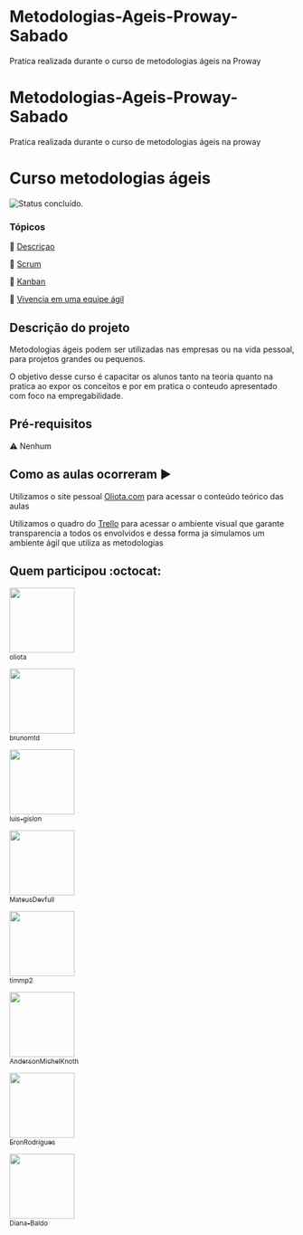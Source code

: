 # Metodologias-Ageis-Proway-Sabado
Pratica realizada durante o curso de metodologias ágeis na Proway 

# Metodologias-Ageis-Proway-Sabado
Pratica realizada durante o curso de metodologias ágeis na proway


# Curso metodologias ágeis



![Status concluído.](http://img.shields.io/static/v1?label=STATUS&message=CONCLUIDO&color=GREEN&style=for-the-badge "Status concluído.")




### Tópicos 

:small_blue_diamond: [Descriçao](#descrição)

:small_blue_diamond: [Scrum](#scrum)

:small_blue_diamond: [Kanban](#kanban)

:small_blue_diamond: [Vivencia em uma equipe ágil](#agil)



## Descrição do projeto 

<p align="justify">
  Metodologias ágeis podem ser utilizadas nas empresas ou na vida pessoal, para projetos grandes ou pequenos. 
  
  O objetivo desse curso é capacitar os alunos tanto na teoria quanto na pratica ao expor os conceitos e por em pratica o conteudo apresentado com foco na empregabilidade. 
</p>



## Pré-requisitos

:warning: Nenhum



## Como as aulas ocorreram :arrow_forward:

Utilizamos o site pessoal [Oliota.com](https://oliota.com/curso_detalhe/sabado-29-10-2022-metodologia_agil/1666878109133) para acessar o conteúdo teórico das aulas

Utilizamos o quadro do [Trello](https://trello.com/b/nLsce7QU/metodologias-%C3%A1geis-turma-s%C3%A1bado) para acessar o ambiente visual que garante transparencia a todos os envolvidos e dessa forma ja simulamos um ambiente ágil que utiliza as metodologias




## Quem participou  :octocat:



[<img src="https://avatars.githubusercontent.com/u/6345052?v=4" width=115><br><sub>oliota</sub>](https://github.com/oliota) 

[<img src="https://avatars.githubusercontent.com/u/116957797?v=4" width=115><br><sub>brunomtd</sub>](https://github.com/brunomtd) 

[<img src="https://avatars.githubusercontent.com/u/116957835?v=4" width=115><br><sub>luis-gislon
</sub>]( https://github.com/luis-gislon) 

[<img src="https://avatars.githubusercontent.com/u/116957760?v=4" width=115><br><sub>MateusDevfull</sub>]( https://github.com/MateusDevfull) 

[<img src="https://avatars.githubusercontent.com/u/116957755?v=4 " width=115><br><sub>timmp2</sub>](https://github.com/timmp2) 

[<img src="https://avatars.githubusercontent.com/u/61246720?v=4 " width=115><br><sub>AndersonMichelKnoth</sub>](https://github.com/AndersonMichelKnoth) 

[<img src="https://avatars.githubusercontent.com/u/109868628?v=4" width=115><br><sub>EronRodrigues</sub>](https://github.com/EronRodrigues)

[<img src="https://avatars.githubusercontent.com/u/105560431?v=4" width=115><br><sub>Diana-Baldo</sub>](https://github.com/Diana-Baldo) 
